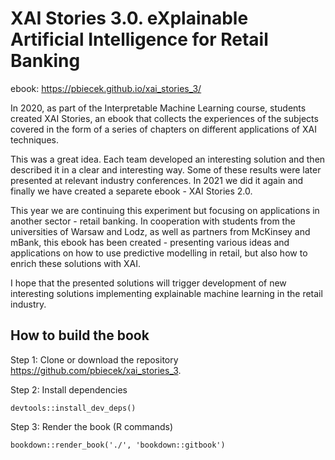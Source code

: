 # XAI Stories 3.0. eXplainable Artificial Intelligence for Retail Banking

ebook: https://pbiecek.github.io/xai_stories_3/

In 2020, as part of the Interpretable Machine Learning course, students created XAI Stories, an ebook that collects the experiences of the subjects covered in the form of a series of chapters on different applications of XAI techniques.

This was a great idea. Each team developed an interesting solution and then described it in a clear and interesting way. Some of these results were later presented at relevant industry conferences. In 2021 we did it again and finally we have created a separete ebook - XAI Stories 2.0.

This year we are continuing this experiment but focusing on applications in another sector - retail banking. In cooperation with students from the universities of Warsaw and Lodz, as well as partners from McKinsey and mBank, this ebook has been created - presenting various ideas and applications on how to use predictive modelling in retail, but also how to enrich these solutions with XAI.

I hope that the presented solutions will trigger development of new interesting solutions implementing explainable machine learning in the retail industry.


## How to build the book

Step 1: Clone or download the repository https://github.com/pbiecek/xai_stories_3.

Step 2: Install dependencies

```
devtools::install_dev_deps()
```

Step 3: Render the book (R commands)

```{r}
bookdown::render_book('./', 'bookdown::gitbook')
```

